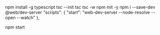 npm install -g typescript
tsc --init
tsc
tsc -w
npm init -y
npm i --save-dev @web/dev-server
"scripts": { "start": "web-dev-server --node-resolve --open --watch" },

npm start
